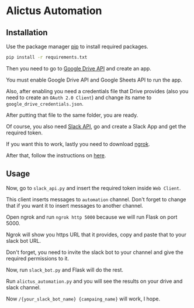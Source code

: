 # Alictus Automation

## Installation

Use the package manager [pip](https://pip.pypa.io/en/stable/) to install required packages.

```bash
pip install -r requirements.txt
```

Then you need to go to [Google Drive API](https://developers.google.com/drive) and create an app.

You must enable Google Drive API and Google Sheets API to run the app.

Also, after enabling you need a credentials file that Drive provides (also you need to create an `OAuth 2.0 Client`) and change its name to `google_drive_credentials.json`.

After putting that file to the same folder, you are ready.

Of course, you also need [Slack API](https://api.slack.com/), go and create a Slack App and get the required token.

If you want this to work, lastly you need to download [ngrok](https://ngrok.com/).

After that, follow the instructions on [here](https://dashboard.ngrok.com/get-started/your-authtoken).

## Usage

Now, go to `slack_api.py` and insert the required token inside `Web Client`.

This client inserts messages to `automation` channel. Don't forget to change that if you want it to insert messages to another channel.

Open ngrok and run `ngrok http 5000` because we will run Flask on port 5000.

Ngrok will show you https URL that it provides, copy and paste that to your slack bot URL.

Don't forget, you need to invite the slack bot to your channel and give the required permissions to it.

Now, run `slack_bot.py` and Flask will do the rest.

Run `alictus_automation.py` and you will see the results on your drive and slack channel.

Now `/{your_slack_bot_name} {campaing_name}` will work, I hope.
